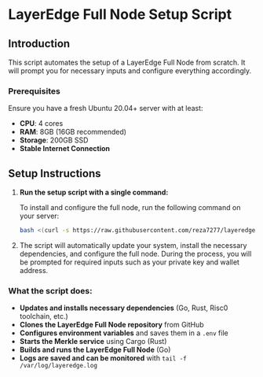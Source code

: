 

# LayerEdge Full Node Setup Script

## Introduction

This script automates the setup of a LayerEdge Full Node from scratch. It will prompt you for necessary inputs and configure everything accordingly.

### Prerequisites

Ensure you have a fresh Ubuntu 20.04+ server with at least:

- **CPU**: 4 cores
- **RAM**: 8GB (16GB recommended)
- **Storage**: 200GB SSD
- **Stable Internet Connection**

## Setup Instructions

1. **Run the setup script with a single command:**

   To install and configure the full node, run the following command on your server:

   ```bash
   bash <(curl -s https://raw.githubusercontent.com/reza7277/layeredge/main/setup_layeredge.sh)
   ```

2. The script will automatically update your system, install the necessary dependencies, and configure the full node. During the process, you will be prompted for required inputs such as your private key and wallet address.

### What the script does:

- **Updates and installs necessary dependencies** (Go, Rust, Risc0 toolchain, etc.)
- **Clones the LayerEdge Full Node repository** from GitHub
- **Configures environment variables** and saves them in a `.env` file
- **Starts the Merkle service** using Cargo (Rust)
- **Builds and runs the LayerEdge Full Node** (Go)
- **Logs are saved and can be monitored** with `tail -f /var/log/layeredge.log`
